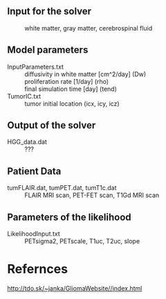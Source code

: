 ## Input for the solver

<dl>
  <dt><CSF.dat, GM.dat, WM.dat</dt>
  <dd>white matter, gray matter,  cerebrospinal fluid</dd>
</dl>

## Model parameters

<dl>
  <dt>InputParameters.txt</dt>
  <dd> diffusivity in white matter [cm^2/day] (Dw) <br>
       proliferation rate [1/day] (rho) <br>
       final simulation time [day] (tend)
  </dd>
  
  <dt>TumorIC.txt</dt>
  <dd>tumor initial location (icx, icy, icz)</dd>
</dl>

## Output of the solver

<dl>
  <dt>HGG_data.dat</dt>
  <dd>???</dd>
</dl>

## Patient Data

<dl>
  <dt>tumFLAIR.dat, tumPET.dat, tumT1c.dat</dt>
  <dd>FLAIR MRI scan, PET-FET scan, T1Gd MRI scan</dd>
</dl>

## Parameters of the likelihood

<dl>
  <dt>LikelihoodInput.txt</dt>
  <dd>PETsigma2, PETscale, T1uc, T2uc, slope</dd>
</dl>

# Refernces

<http://tdo.sk/~janka/GliomaWebsite//index.html>
